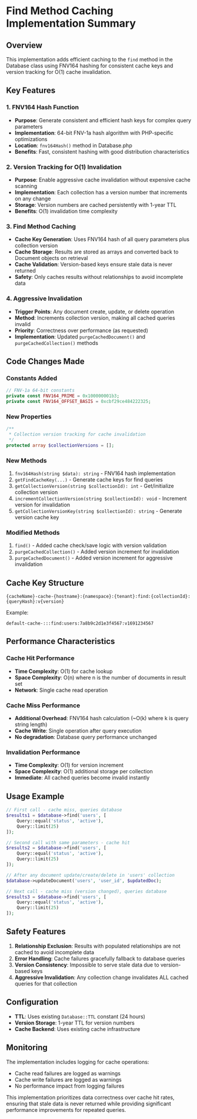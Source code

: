 # Find Method Caching Implementation Summary

## Overview
This implementation adds efficient caching to the `find` method in the Database class using FNV164 hashing for consistent cache keys and version tracking for O(1) cache invalidation.

## Key Features

### 1. FNV164 Hash Function
- **Purpose**: Generate consistent and efficient hash keys for complex query parameters
- **Implementation**: 64-bit FNV-1a hash algorithm with PHP-specific optimizations
- **Location**: `fnv164Hash()` method in Database.php
- **Benefits**: Fast, consistent hashing with good distribution characteristics

### 2. Version Tracking for O(1) Invalidation
- **Purpose**: Enable aggressive cache invalidation without expensive cache scanning
- **Implementation**: Each collection has a version number that increments on any change
- **Storage**: Version numbers are cached persistently with 1-year TTL
- **Benefits**: O(1) invalidation time complexity

### 3. Find Method Caching
- **Cache Key Generation**: Uses FNV164 hash of all query parameters plus collection version
- **Cache Storage**: Results are stored as arrays and converted back to Document objects on retrieval
- **Cache Validation**: Version-based keys ensure stale data is never returned
- **Safety**: Only caches results without relationships to avoid incomplete data

### 4. Aggressive Invalidation
- **Trigger Points**: Any document create, update, or delete operation
- **Method**: Increments collection version, making all cached queries invalid
- **Priority**: Correctness over performance (as requested)
- **Implementation**: Updated `purgeCachedDocument()` and `purgeCachedCollection()` methods

## Code Changes Made

### Constants Added
```php
// FNV-1a 64-bit constants
private const FNV164_PRIME = 0x100000001b3;
private const FNV164_OFFSET_BASIS = 0xcbf29ce484222325;
```

### New Properties
```php
/**
 * Collection version tracking for cache invalidation
 */
protected array $collectionVersions = [];
```

### New Methods
1. `fnv164Hash(string $data): string` - FNV164 hash implementation
2. `getFindCacheKey(...)` - Generate cache keys for find queries
3. `getCollectionVersion(string $collectionId): int` - Get/initialize collection version
4. `incrementCollectionVersion(string $collectionId): void` - Increment version for invalidation
5. `getCollectionVersionKey(string $collectionId): string` - Generate version cache key

### Modified Methods
1. `find()` - Added cache check/save logic with version validation
2. `purgeCachedCollection()` - Added version increment for invalidation
3. `purgeCachedDocument()` - Added version increment for aggressive invalidation

## Cache Key Structure
```
{cacheName}-cache-{hostname}:{namespace}:{tenant}:find:{collectionId}:{queryHash}:v{version}
```

Example:
```
default-cache-:::find:users:7a8b9c2d1e3f4567:v1691234567
```

## Performance Characteristics

### Cache Hit Performance
- **Time Complexity**: O(1) for cache lookup
- **Space Complexity**: O(n) where n is the number of documents in result set
- **Network**: Single cache read operation

### Cache Miss Performance
- **Additional Overhead**: FNV164 hash calculation (~O(k) where k is query string length)
- **Cache Write**: Single operation after query execution
- **No degradation**: Database query performance unchanged

### Invalidation Performance
- **Time Complexity**: O(1) for version increment
- **Space Complexity**: O(1) additional storage per collection
- **Immediate**: All cached queries become invalid instantly

## Usage Example

```php
// First call - cache miss, queries database
$results1 = $database->find('users', [
    Query::equal('status', 'active'),
    Query::limit(25)
]);

// Second call with same parameters - cache hit
$results2 = $database->find('users', [
    Query::equal('status', 'active'), 
    Query::limit(25)
]);

// After any document update/create/delete in 'users' collection
$database->updateDocument('users', 'user_id', $updatedDoc);

// Next call - cache miss (version changed), queries database
$results3 = $database->find('users', [
    Query::equal('status', 'active'),
    Query::limit(25)
]);
```

## Safety Features

1. **Relationship Exclusion**: Results with populated relationships are not cached to avoid incomplete data
2. **Error Handling**: Cache failures gracefully fallback to database queries
3. **Version Consistency**: Impossible to serve stale data due to version-based keys
4. **Aggressive Invalidation**: Any collection change invalidates ALL cached queries for that collection

## Configuration

- **TTL**: Uses existing `Database::TTL` constant (24 hours)
- **Version Storage**: 1-year TTL for version numbers
- **Cache Backend**: Uses existing cache infrastructure

## Monitoring

The implementation includes logging for cache operations:
- Cache read failures are logged as warnings
- Cache write failures are logged as warnings
- No performance impact from logging failures

This implementation prioritizes data correctness over cache hit rates, ensuring that stale data is never returned while providing significant performance improvements for repeated queries.